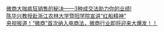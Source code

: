   
[微商大咖疯狂销售的秘决——3种成交法助力你的业绩!](http://www.dianyue.me/archives/464/3n645k7s22rdaxfi/)  
[陈华兴教授赴浙江农林大学暨阳学院宣讲“红船精神”](http://www.dianyue.me/archives/139/cssao3yqlttif1zp/)  
[央视报道！“微商”首次纳入电商法，微商行业即将迎来大爆发！！](http://www.dianyue.me/archives/958/3zize1rin6dlvri5/)